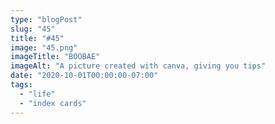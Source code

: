 ```yaml
---
type: "blogPost"
slug: "45"
title: "#45"
image: "45.png"
imageTitle: "BOOBAE"
imageAlt: "A picture created with canva, giving you tips"
date: "2020-10-01T00:00:00-07:00"
tags:
  - "life"
  - "index cards"
---
```


